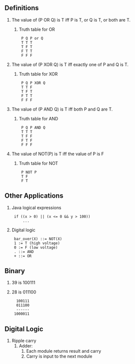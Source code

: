 ## Definitions ##
1. The value of (P OR Q) is T iff P is T, or Q is T, or both are T.
	1. Truth table for OR

			P Q P or Q
			T T T
			T F T
			F T T
			F F F
			
2. The value of (P XOR Q) is T iff exactly one of P and Q is T.
	1. Truth table for XOR
	
			P Q P XOR Q
			T T F
			T F T
			F T T
			F F F
			
3. The value of (P AND Q) is T iff both P and Q are T.
	1. Truth table for AND

			P Q P AND Q
			T T T
			T F F
			F T F
			F F F
			
4. The value of NOT(P) is T iff the value of P is F
	1. Truth table for NOT

			P NOT P
			T F
			F T
			
## Other Applications ##
1. Java logical expressions

		if ((x > 0) || (x <= 0 && y > 100))
			...
			
2. Digital logic

		bar_over(X) ::= NOT(X)
		1 := T (high voltage)
		0 := F (low voltage)
		. ::= AND
		+ ::= OR

## Binary ##
1. 39 is 100111
2. 28 is 011100

		 100111
		 011100
		 ------
		1000011
		
## Digital Logic ##
1. Ripple carry
	1. Adder:
		1. Each module returns result and carry
		2. Carry is input to the next module